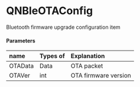 # QNBleOTAConfig

Bluetooth firmware upgrade configuration item

#### Parameters

|name|Types of|Explanation|
| :---------- | :-------------------------------- | :------------------------------------- |
| OTAData  | Data| OTA packet|
| OTAVer | int    | OTA firmware version  |                |
